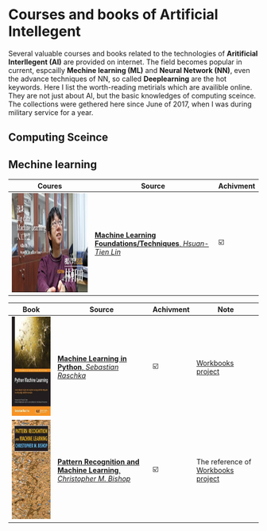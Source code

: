 # Courses and books of Artificial Intellegent
Several valuable courses and books related to the technologies of **Aritificial Interllegent (AI)** are provided on internet. The field becomes popular in current, espcailly **Mechine learning (ML)** and **Neural Network (NN)**, even the advance techniques of NN, so called **Deeplearning** are the hot keywords. Here I list the worth-reading metirials which are availible online. They are not just about AI, but the basic knowledges of computing sceince. The collections were gethered here since June of 2017, when I was during military service for a year.   

## Computing Sceince





## Mechine learning

| Coures | Source | Achivment |
| -------- | -------- | -------- |
| <img src="Machine_Learning_in_Python_SR/doc/Lin.jpg"  height="200" width="450">  | [**Machine Learning Foundations/Techniques**, *Hsuan-Tien Lin*](https://www.csie.ntu.edu.tw/~htlin/) | :ballot_box_with_check: |


| Book | Source | Achivment |  Note |
| -------- | -------- | -------- | -------- |
| <img src="Machine_Learning_in_Python_SR/doc/Python_Machine_Learning_RS.jpeg" height="200" width="200">    | [**Machine Learning in Python**, *Sebastian Raschka*](https://sebastianraschka.com/books.html)  | :ballot_box_with_check: | [ Workbooks project](Machine_Learning_in_Python_SR) |
| <img src="Machine_Learning_in_Python_SR/doc/Pattern_Recognition_and_Machine_Learning_Bishop.jpeg"  height="200" width="200" > | [**Pattern Recognition and Machine Learning**, *Christopher M. Bishop* ](https://books.google.com.tw/books/about/Pattern_Recognition_and_Machine_Learning.html?id=kTNoQgAACAAJ&source=kp_cover&redir_esc=y) | :ballot_box_with_check: |  The reference of [ Workbooks project](Machine_Learning_in_Python_SR) |
